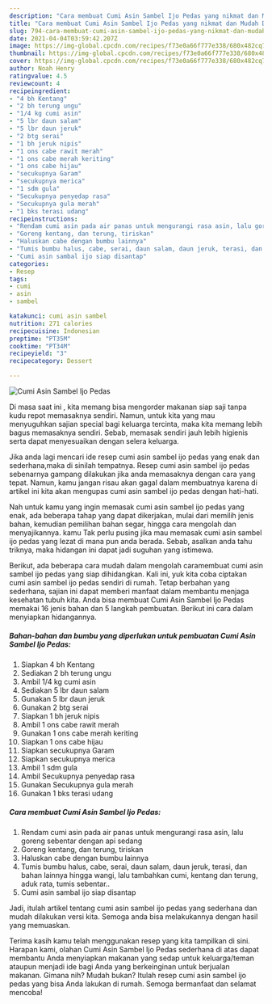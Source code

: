 ```yaml
---
description: "Cara membuat Cumi Asin Sambel Ijo Pedas yang nikmat dan Mudah Dibuat"
title: "Cara membuat Cumi Asin Sambel Ijo Pedas yang nikmat dan Mudah Dibuat"
slug: 794-cara-membuat-cumi-asin-sambel-ijo-pedas-yang-nikmat-dan-mudah-dibuat
date: 2021-04-04T03:59:42.207Z
image: https://img-global.cpcdn.com/recipes/f73e0a66f777e338/680x482cq70/cumi-asin-sambel-ijo-pedas-foto-resep-utama.jpg
thumbnail: https://img-global.cpcdn.com/recipes/f73e0a66f777e338/680x482cq70/cumi-asin-sambel-ijo-pedas-foto-resep-utama.jpg
cover: https://img-global.cpcdn.com/recipes/f73e0a66f777e338/680x482cq70/cumi-asin-sambel-ijo-pedas-foto-resep-utama.jpg
author: Noah Henry
ratingvalue: 4.5
reviewcount: 4
recipeingredient:
- "4 bh Kentang"
- "2 bh terung ungu"
- "1/4 kg cumi asin"
- "5 lbr daun salam"
- "5 lbr daun jeruk"
- "2 btg serai"
- "1 bh jeruk nipis"
- "1 ons cabe rawit merah"
- "1 ons cabe merah keriting"
- "1 ons cabe hijau"
- "secukupnya Garam"
- "secukupnya merica"
- "1 sdm gula"
- "Secukupnya penyedap rasa"
- "Secukupnya gula merah"
- "1 bks terasi udang"
recipeinstructions:
- "Rendam cumi asin pada air panas untuk mengurangi rasa asin, lalu goreng sebentar dengan api sedang"
- "Goreng kentang, dan terung, tiriskan"
- "Haluskan cabe dengan bumbu lainnya"
- "Tumis bumbu halus, cabe, serai, daun salam, daun jeruk, terasi, dan bahan lainnya hingga wangi, lalu tambahkan cumi, kentang dan terung, aduk rata, tumis sebentar.."
- "Cumi asin sambal ijo siap disantap"
categories:
- Resep
tags:
- cumi
- asin
- sambel

katakunci: cumi asin sambel 
nutrition: 271 calories
recipecuisine: Indonesian
preptime: "PT35M"
cooktime: "PT34M"
recipeyield: "3"
recipecategory: Dessert

---
```



![Cumi Asin Sambel Ijo Pedas](https://img-global.cpcdn.com/recipes/f73e0a66f777e338/680x482cq70/cumi-asin-sambel-ijo-pedas-foto-resep-utama.jpg)

Di masa  saat ini , kita memang bisa mengorder makanan siap saji tanpa kudu repot memasaknya sendiri. Namun, untuk kita yang mau menyuguhkan sajian special bagi keluarga tercinta, maka kita memang lebih bagus memasaknya sendiri. Sebab, memasak sendiri jauh lebih higienis serta dapat menyesuaikan dengan selera keluarga.

Jika anda lagi mencari ide resep cumi asin sambel ijo pedas yang enak dan sederhana,maka di sinilah tempatnya. Resep cumi asin sambel ijo pedas  sebenarnya gampang dilakukan jika anda memasaknya dengan cara yang tepat. Namun, kamu jangan risau akan gagal dalam membuatnya 
karena di artikel ini kita akan mengupas cumi asin sambel ijo pedas dengan hati-hati.  



Nah untuk kamu yang ingin memasak cumi asin sambel ijo pedas yang enak, ada beberapa tahap yang dapat dikerjakan, mulai dari memilih jenis bahan, kemudian pemilihan bahan segar, hingga cara mengolah dan menyajikannya. kamu Tak perlu pusing jika mau memasak cumi asin sambel ijo pedas yang lezat di mana pun anda berada. Sebab, asalkan anda  tahu triknya, maka hidangan ini dapat jadi suguhan yang istimewa.

Berikut, ada beberapa cara mudah dalam mengolah caramembuat cumi asin sambel ijo pedas yang siap dihidangkan. Kali ini, yuk kita coba ciptakan cumi asin sambel ijo pedas sendiri di rumah. Tetap berbahan yang sederhana, sajian ini dapat memberi manfaat dalam membantu menjaga kesehatan tubuh kita. Anda bisa membuat Cumi Asin Sambel Ijo Pedas memakai 16 jenis bahan dan 5 langkah pembuatan. Berikut ini cara dalam menyiapkan hidangannya.

<!--inarticleads1-->

##### Bahan-bahan dan bumbu yang diperlukan untuk pembuatan Cumi Asin Sambel Ijo Pedas:

1. Siapkan 4 bh Kentang
1. Sediakan 2 bh terung ungu
1. Ambil 1/4 kg cumi asin
1. Sediakan 5 lbr daun salam
1. Gunakan 5 lbr daun jeruk
1. Gunakan 2 btg serai
1. Siapkan 1 bh jeruk nipis
1. Ambil 1 ons cabe rawit merah
1. Gunakan 1 ons cabe merah keriting
1. Siapkan 1 ons cabe hijau
1. Siapkan secukupnya Garam
1. Siapkan secukupnya merica
1. Ambil 1 sdm gula
1. Ambil Secukupnya penyedap rasa
1. Gunakan Secukupnya gula merah
1. Gunakan 1 bks terasi udang




<!--inarticleads2-->

##### Cara membuat Cumi Asin Sambel Ijo Pedas:

1. Rendam cumi asin pada air panas untuk mengurangi rasa asin, lalu goreng sebentar dengan api sedang
1. Goreng kentang, dan terung, tiriskan
1. Haluskan cabe dengan bumbu lainnya
1. Tumis bumbu halus, cabe, serai, daun salam, daun jeruk, terasi, dan bahan lainnya hingga wangi, lalu tambahkan cumi, kentang dan terung, aduk rata, tumis sebentar..
1. Cumi asin sambal ijo siap disantap




Jadi, itulah artikel tentang  cumi asin sambel ijo pedas  yang sederhana dan mudah dilakukan versi kita. Semoga anda bisa melakukannya dengan hasil yang memuaskan. 

Terima kasih kamu telah menggunakan resep yang kita tampilkan di sini. Harapan kami, olahan  Cumi Asin Sambel Ijo Pedas sederhana di atas dapat membantu Anda menyiapkan makanan yang sedap untuk keluarga/teman ataupun menjadi ide bagi Anda yang berkeinginan untuk berjualan makanan. Gimana nih? Mudah bukan? Itulah resep cumi asin sambel ijo pedas yang bisa Anda lakukan di rumah. Semoga bermanfaat dan selamat mencoba!

